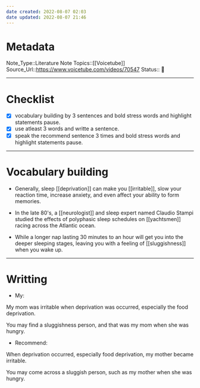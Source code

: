 ```yaml
---
date created: 2022-08-07 02:03
date updated: 2022-08-07 21:46
---
```


# Metadata

Note_Type::Literature Note
Topics::[[Voicetube]]
Source_Url::<https://www.voicetube.com/videos/70547>
Status:: 👶

---

# Checklist

- [x] vocabulary building by 3 sentences and bold stress words and highlight statements pause.
- [x] use atleast 3 words and writte a sentence.
- [x] speak the recommend sentence 3 times and bold stress words and highlight statements pause.

---

# Vocabulary building

- Generally, sleep [[deprivation]] can make you [[irritable]], slow your reaction time, increase anxiety, and even affect your ability to form memories.

- In the late 80's, a [[neurologist]] and sleep expert named Claudio Stampi studied the effects of polyphasic sleep schedules on [[yachtsmen]] racing across the Atlantic ocean.

- While a longer nap lasting 30 minutes to an hour will get you into the deeper sleeping stages, leaving you with a feeling of [[sluggishness]] when you wake up.

---

# Writting

- My:

My mom was irritable when deprivation was occurred, especially the food deprivation.

You may find a sluggishness person, and that was my mom when she was hungry.

- Recommend:

When deprivation occurred, especially food deprivation, my mother became irritable.

You may come across a sluggish person, such as my mother when she was hungry.
